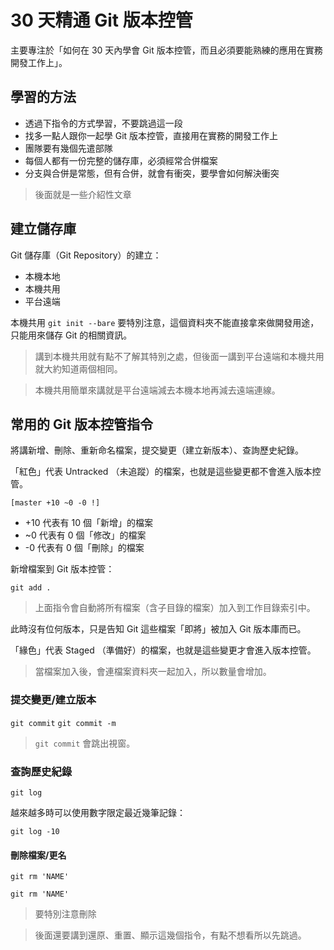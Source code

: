 # 30 天精通 Git 版本控管

主要專注於「如何在 30 天內學會 Git 版本控管，而且必須要能熟練的應用在實務開發工作上」。

## 學習的方法

* 透過下指令的方式學習，不要跳過這一段
* 找多一點人跟你一起學 Git 版本控管，直接用在實務的開發工作上
* 團隊要有幾個先遣部隊
* 每個人都有一份完整的儲存庫，必須經常合併檔案
* 分支與合併是常態，但有合併，就會有衝突，要學會如何解決衝突

> 後面就是一些介紹性文章

## 建立儲存庫

Git 儲存庫（Git Repository）的建立：

* 本機本地
* 本機共用
* 平台遠端

本機共用 `git init --bare` 要特別注意，這個資料夾不能直接拿來做開發用途，只能用來儲存 Git 的相關資訊。

> 講到本機共用就有點不了解其特別之處，但後面一講到平台遠端和本機共用就大約知道兩個相同。

> 本機共用簡單來講就是平台遠端減去本機本地再減去遠端連線。



## 常用的 Git 版本控管指令

將講新增、刪除、重新命名檔案，提交變更（建立新版本）、查詢歷史紀錄。

「紅色」代表 Untracked （未追蹤）的檔案，也就是這些變更都不會進入版本控管。

`[master +10 ~0 -0 !]`

* +10 代表有 10 個「新增」的檔案
* ~0 代表有 0 個「修改」的檔案
* -0 代表有 0 個「刪除」的檔案

新增檔案到 Git 版本控管：

`git add .`

> 上面指令會自動將所有檔案（含子目錄的檔案）加入到工作目錄索引中。

此時沒有位何版本，只是告知 Git 這些檔案「即將」被加入 Git 版本庫而已。

「緣色」代表 Staged （準備好）的檔案，也就是這些變更才會進入版本控管。

> 當檔案加入後，會連檔案資料夾一起加入，所以數量會增加。

### 提交變更/建立版本

`git commit`
`git commit -m`

> `git commit` 會跳出視窗。



### 查詢歷史紀錄

`git log`

越來越多時可以使用數字限定最近幾筆記錄：

`git log -10`



#### 刪除檔案/更名

`git rm 'NAME'`

`git rm 'NAME'`

> 要特別注意刪除

> 後面還要講到還原、重置、顯示這幾個指令，有點不想看所以先跳過。



